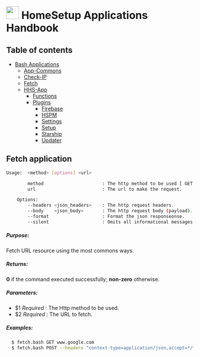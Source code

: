 # <img src="https://iili.io/HvtxC1S.png"  width="34" height="34"> HomeSetup Applications Handbook

## Table of contents

<!-- toc -->

- [Bash Applications](../../applications.md)
  - [App-Commons](app-commons.md#application-commons)
  - [Check-IP](check-ip.md#check-ip-application)
  - [Fetch](fetch.md#fetch-application)
  - [HHS-App](hhs-app.md#homesetup-application)
    - [Functions](hhs-app.md#functions)
    - [Plugins](hhs-app.md#plug-ins)
      - [Firebase](hhs-app.md#firebase)
      - [HSPM](hhs-app.md#hspm)
      - [Settings](hhs-app.md#settings)
      - [Setup](hhs-app.md#setup)
      - [Starship](hhs-app.md#starship)
      - [Updater](hhs-app.md#updater)

<!-- tocstop -->

## Fetch application

```bash
Usage:  <method> [options] <url>

        method                      : The http method to be used [ GET, POST, PUT, PATCH, DELETE ].
        url                         : The url to make the request.

    Options:
        --headers <json_headers>    : The http request headers.
        --body    <json_body>       : The http request body (payload).
        --format                    : Format the json responseonse.
        --silent                    : Omits all informational messages.
```

##### **Purpose**:

Fetch URL resource using the most commons ways.

##### **Returns**:

**0** if the command executed successfully; **non-zero** otherwise.

##### **Parameters**:

  - $1 _Required_ : The Http method to be used.
  - $2 _Required_ : The URL to fetch.

##### **Examples:**

```bash
  $ fetch.bash GET www.google.com
  $ fetch.bash POST --headers "context-type=application/json,accept=*/*"  --body='{"id": 123}' localhost:8080/rest/api
```

